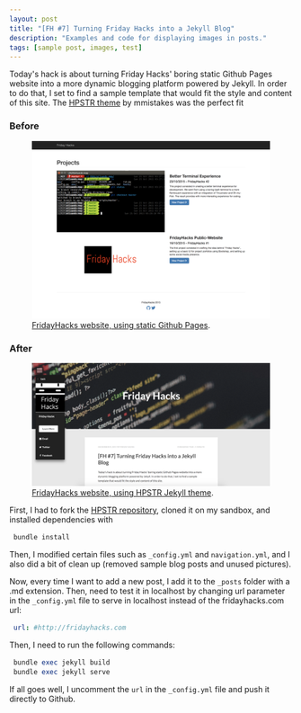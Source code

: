 ```yaml
---
layout: post
title: "[FH #7] Turning Friday Hacks into a Jekyll Blog"
description: "Examples and code for displaying images in posts."
tags: [sample post, images, test]
---
```


Today's hack is about turning Friday Hacks' boring static Github Pages website
into a more dynamic blogging platform powered by Jekyll. In order to do that,
I set to find a sample template that would fit the style and content of this site.
The [HPSTR theme](https://github.com/mmistakes/hpstr-jekyll-theme) by mmistakes
was the perfect fit

### Before

<figure>
	<a href="images/fh1.png">
	<img src="images/fh1.png" alt=""></a>
	<figcaption><a href="images/fh1.png" title="FridayHacks website, using static Github Pages">FridayHacks website, using static Github Pages</a>.</figcaption>
</figure>

### After

<figure>
	<a href="images/fh2.png"><img src="images/fh2.png" alt=""></a>
	<figcaption><a href="images/fh2.png" title="FridayHacks website, using HPSTR Jekyll theme">FridayHacks website, using HPSTR Jekyll theme</a>.</figcaption>
</figure>

First, I had to fork the [HPSTR repository](https://github.com/mmistakes/hpstr-jekyll-theme),
cloned it on my sandbox, and installed dependencies with

```ruby
 bundle install
```

Then, I modified certain files such as `_config.yml` and `navigation.yml`, and
I also did a bit of clean up (removed sample blog posts and unused pictures).

Now, every time I want to add a new post, I add it to the `_posts` folder with a .md
extension. Then, need to test it in localhost by changing url parameter
in the `_config.yml` file to serve in localhost instead of the fridayhacks.com url:

```yaml
 url: #http://fridayhacks.com
```
Then, I need to run the following commands:

```ruby
 bundle exec jekyll build
 bundle exec jekyll serve
```

If all goes well, I uncomment the `url` in the `_config.yml` file and push it
directly to Github.
